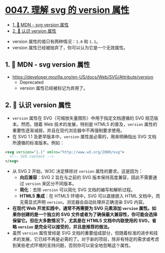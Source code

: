 # [0047. 理解 svg 的 version 属性](https://github.com/Tdahuyou/svg/tree/main/0047.%20%E7%90%86%E8%A7%A3%20svg%20%E7%9A%84%20version%20%E5%B1%9E%E6%80%A7)

<!-- region:toc -->
- [1. 🔗 MDN - svg version 属性](#1--mdn---svg-version-属性)
- [2. 📒 认识 version 属性](#2--认识-version-属性)
<!-- endregion:toc -->
- version 属性的值只有两种情况：`1.0` 和 `1.1`。
- version 属性已经被抛弃了，你可以认为它是一个无效属性。

## 1. 🔗 MDN - svg version 属性

- https://developer.mozilla.org/en-US/docs/Web/SVG/Attribute/version
  - Deprecated
  - version 属性已经被标记为弃用了。

## 2. 📒 认识 version 属性

- `version` 属性在 SVG（可缩放矢量图形）中用于指定文档遵循的 SVG 规范版本。然而，随着 Web 技术的发展，特别是 HTML5 的普及，`version` 属性的重要性逐渐减弱，并且在现代浏览器中不再强制要求使用。
- 在 SVG 1.1 及更早版本中，`version` 属性是必需的，用来明确指出 SVG 文档所遵循的标准版本。例如：

```xml
<svg version="1.1" xmlns="http://www.w3.org/2000/svg">
  <!-- SVG content -->
</svg>
```

- 从 SVG 2 开始，W3C 决定移除对 `version` 属性的要求。这是因为：
  - **向后兼容**：SVG 2 旨在与之前的 SVG 版本保持高度兼容，因此不需要通过 `version` 来区分不同版本。
  - **简化**：去除 `version` 可以简化 SVG 文档的编写和解析过程。
  - **HTML5 集成**：在 HTML5 环境中，SVG 可以直接嵌入 HTML 文档中，而无需显式声明 `version`。浏览器会自动处理并正确渲染 SVG 内容。
- **在现代 Web 开发实践中，通常不再需要为 SVG 元素添加 `version` 属性。如果你创建的是一个独立的 SVG 文件或者为了确保最大兼容性，你可能会选择保留它。但在大多数情况下，尤其是在 HTML5 文档中内联使用的 SVG，省略 `version` 是完全可以接受的，并且是推荐的做法。**
- 虽然 `version` 属性曾经是 SVG 文档的重要组成部分，但随着标准的进步和技术的发展，它已经不再是必需的了。对于新的项目，除非有特定的需求或考虑到某些老式环境的支持问题，否则你可以安全地忽略这个属性。
